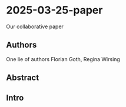 # 2025-03-25-paper
Our collaborative paper

## Authors
One lie of authors
Florian Goth, 
Regina Wirsing

## Abstract

## Intro

